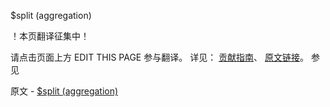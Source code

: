  $split (aggregation)

 ！本页翻译征集中！

请点击页面上方 EDIT THIS PAGE 参与翻译。
详见：
[贡献指南]( https://github.com/JinMuInfo/MongoDB-Manual-zh/blob/master/CONTRIBUTING.md )、
[原文链接](  https://docs.mongodb.com/manual/reference/operator/aggregation/split/  )。
 参见

原文 - [$split (aggregation)]( https://docs.mongodb.com/manual/reference/operator/aggregation/split/ )

